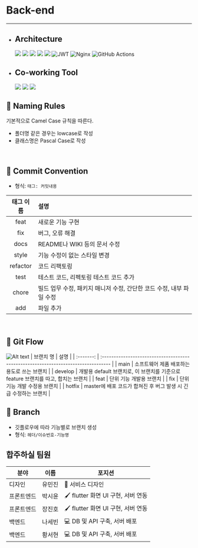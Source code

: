 # Back-end
***

- ## Architecture
  <img src="https://img.shields.io/badge/springboot-6DB33F?style=for-square&logo=springboot&logoColor=white"> <img src="https://img.shields.io/badge/Spring boot-6DB33F?style=flat-square&logo=springboot&logoColor=white"> <img src="https://img.shields.io/badge/Spring Data Jpa-6DB33F?style=flat-square&logo=springboot&logoColor=white"> <img src="https://img.shields.io/badge/mysql-4479A1?style=for-square&logo=mysql&logoColor=white"> <img src="https://img.shields.io/badge/Docker-2496ED?style=flat-square&logo=Docker&logoColor=white"/> ![JWT](https://img.shields.io/badge/JWT-black?style=for-square&logo=JSON%20web%20tokens) ![Nginx](https://img.shields.io/badge/nginx-%23009639.svg?style=for-square&logo=nginx&logoColor=white) ![GitHub Actions](https://img.shields.io/badge/github%20actions-%232671E5.svg?style=for-square&logo=githubactions&logoColor=white) 

- ## Co-working Tool
  <img src="https://img.shields.io/badge/GitHub-181717?style=flat-square&logo=github&logoColor=white"/> <img src="https://img.shields.io/badge/Slack-4A154B?style=flat-square&logo=slack&logoColor=white"/> <img src="https://img.shields.io/badge/Notion-000000?style=flat-square&logo=notion&logoColor=white"/>

## **🔖 Naming Rules**

 기본적으로 Camel Case 규칙을 따른다.
  - 폴더명 같은 경우는 lowcase로 작성
  - 클래스명은 Pascal Case로 작성

<br>

## **📌 Commit Convention**

- 형식: `태그: 커밋내용`

| 태그 이름 | 설명                                                          |
| :-------: | :------------------------------------------------------------ |
|   feat    | 새로운 기능 구현                                              |
|    fix    | 버그, 오류 해결                                               |
|   docs    | README나 WIKI 등의 문서 수정                                  |
|   style   | 기능 수정이 없는 스타일 변경                                   |
| refactor  | 코드 리팩토링                                                 |
|   test    | 테스트 코드, 리펙토링 테스트 코드 추가                        |
|   chore   | 빌드 업무 수정, 패키지 매니저 수정, 간단한 코드 수정, 내부 파일 수정 |
|   add     | 파일 추가 |

<br>

## **🐬 Git Flow**

![Alt text](https://velog.velcdn.com/images%2Fkeywookim%2Fpost%2F705465f0-29a4-4623-8c5f-7958c111834c%2Fgitflow-1.png)
| 브랜치 명 | 설명 |
| :-------: | :--------------------------------------------------------------------------------- |
| main | 소프트웨어 제품 배포하는 용도로 쓰는 브랜치 |
| develop | 개발용 default 브랜치로, 이 브랜치를 기준으로 feature 브랜치를 따고, 합치는 브랜치 |
| feat | 단위 기능 개발용 브랜치 |
| fix | 단위 기능 개발 수정용 브랜치 |
| hotfix | master에 배포 코드가 합쳐진 후 버그 발생 시 긴급 수정하는 브랜치 |

## **📌 Branch**

- 깃플로우에 따라 기능별로 브랜치 생성
- 형식: `헤더/이슈번호-기능명`


## 합주하실 팀원

| 분야 | 이름 | 포지션 |
| --- | --- | --- |
| 디자인   | 유민진   | 🎨 서비스 디자인 |
| 프론트엔드   | 박시윤  | 🖌️ flutter 화면 UI 구현, 서버 연동 |
| 프론트엔드   | 장진호  | 🖌️ flutter 화면 UI 구현, 서버 연동 |
| 백엔드   | 나세빈  | 💻 DB 및 API 구축, 서버 배포 |
| 백엔드   | 황서현   | 💻 DB 및 API 구축, 서버 배포  |
